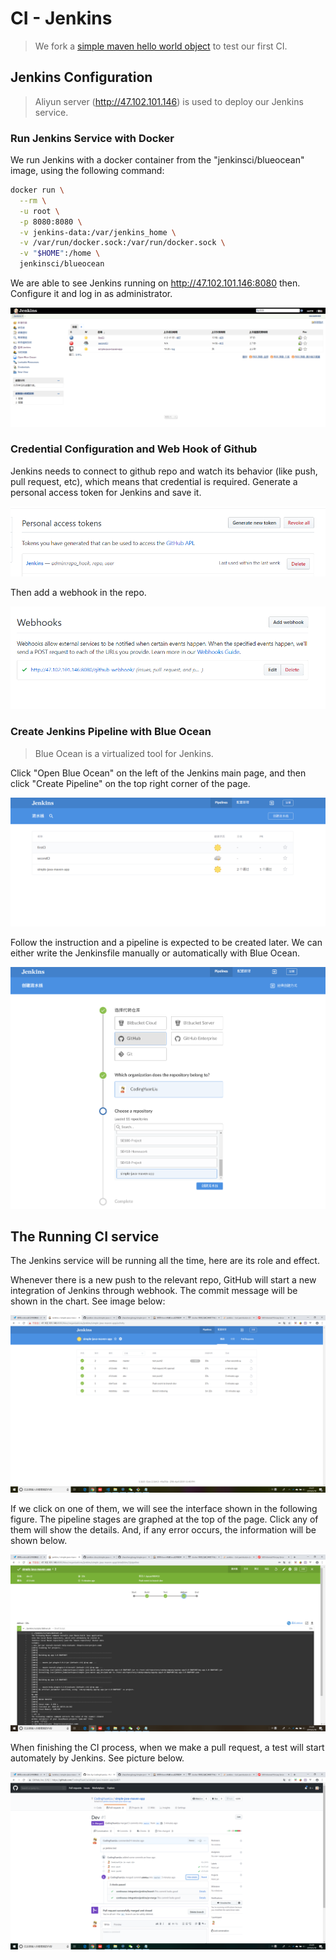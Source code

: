 # CI - Jenkins
> We fork a [simple maven hello world object](https://github.com/CodingYuanLiu/simple-java-maven-app) to test our first CI.

## Jenkins Configuration
> Aliyun server (http://47.102.101.146) is used to deploy our Jenkins service.

### Run Jenkins Service with Docker
We run Jenkins with a docker container from the "jenkinsci/blueocean" image, using the following command:
``` bash
docker run \
  --rm \
  -u root \
  -p 8080:8080 \
  -v jenkins-data:/var/jenkins_home \
  -v /var/run/docker.sock:/var/run/docker.sock \
  -v "$HOME":/home \
  jenkinsci/blueocean
```
We are able to see Jenkins running on http://47.102.101.146:8080 then. Configure it and log in as administrator.

<img src='../imgs/4.png'>

### Credential Configuration and Web Hook of Github
Jenkins needs to connect to github repo and watch its behavior (like push, pull request, etc), which means that credential is required. Generate a personal access token for Jenkins and save it. 

<img src='../imgs/5.png'>

Then add a webhook in the repo.

<img src='../imgs/6.png'>

### Create Jenkins Pipeline with Blue Ocean
> Blue Ocean is a virtualized tool for Jenkins.

Click "Open Blue Ocean" on the left of the Jenkins main page, and then click "Create Pipeline" on the top right corner of the page.

<img src='../imgs/7.png'>

Follow the instruction and a pipeline is expected to be created later. We can either write the Jenkinsfile manually or automatically with Blue Ocean.

<img src='../imgs/8.png'>


## The Running CI service

The Jenkins service will be running all the time, here are its role and effect.

Whenever there is a new push to the relevant repo, GitHub will start a new integration of Jenkins through webhook. The commit message will be shown in the chart. See image below: 

<img src='../imgs/1.jpg'>

If we click on one of them, we will see the interface shown in the following figure. The pipeline stages are graphed at the top of the page. Click any of them will show the details. And, if any error occurs, the information will be shown below.

<img src='../imgs/2.jpg'>

When finishing the CI process, when we make a pull request, a test will start automately by Jenkins. See picture below.

<img src='../imgs/3.jpg'>
